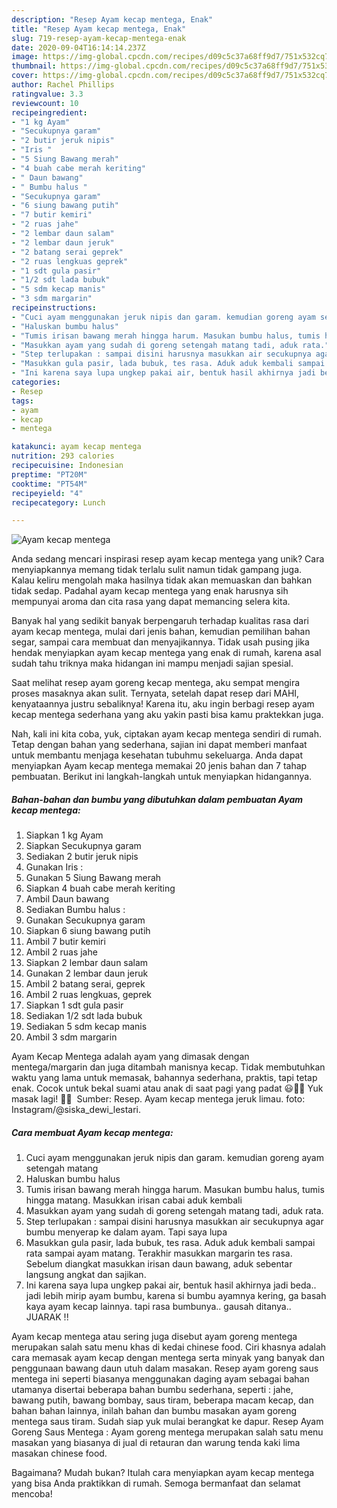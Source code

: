 ```yaml
---
description: "Resep Ayam kecap mentega, Enak"
title: "Resep Ayam kecap mentega, Enak"
slug: 719-resep-ayam-kecap-mentega-enak
date: 2020-09-04T16:14:14.237Z
image: https://img-global.cpcdn.com/recipes/d09c5c37a68ff9d7/751x532cq70/ayam-kecap-mentega-foto-resep-utama.jpg
thumbnail: https://img-global.cpcdn.com/recipes/d09c5c37a68ff9d7/751x532cq70/ayam-kecap-mentega-foto-resep-utama.jpg
cover: https://img-global.cpcdn.com/recipes/d09c5c37a68ff9d7/751x532cq70/ayam-kecap-mentega-foto-resep-utama.jpg
author: Rachel Phillips
ratingvalue: 3.3
reviewcount: 10
recipeingredient:
- "1 kg Ayam"
- "Secukupnya garam"
- "2 butir jeruk nipis"
- "Iris "
- "5 Siung Bawang merah"
- "4 buah cabe merah keriting"
- " Daun bawang"
- " Bumbu halus "
- "Secukupnya garam"
- "6 siung bawang putih"
- "7 butir kemiri"
- "2 ruas jahe"
- "2 lembar daun salam"
- "2 lembar daun jeruk"
- "2 batang serai geprek"
- "2 ruas lengkuas geprek"
- "1 sdt gula pasir"
- "1/2 sdt lada bubuk"
- "5 sdm kecap manis"
- "3 sdm margarin"
recipeinstructions:
- "Cuci ayam menggunakan jeruk nipis dan garam. kemudian goreng ayam setengah matang"
- "Haluskan bumbu halus"
- "Tumis irisan bawang merah hingga harum. Masukan bumbu halus, tumis hingga matang. Masukkan irisan cabai aduk kembali"
- "Masukkan ayam yang sudah di goreng setengah matang tadi, aduk rata."
- "Step terlupakan : sampai disini harusnya masukkan air secukupnya agar bumbu menyerap ke dalam ayam. Tapi saya lupa"
- "Masukkan gula pasir, lada bubuk, tes rasa. Aduk aduk kembali sampai rata sampai ayam matang. Terakhir masukkan margarin tes rasa. Sebelum diangkat masukkan irisan daun bawang, aduk sebentar langsung angkat dan sajikan."
- "Ini karena saya lupa ungkep pakai air, bentuk hasil akhirnya jadi beda.. jadi lebih mirip ayam bumbu, karena si bumbu ayamnya kering, ga basah kaya ayam kecap lainnya. tapi rasa bumbunya.. gausah ditanya.. JUARAK !!"
categories:
- Resep
tags:
- ayam
- kecap
- mentega

katakunci: ayam kecap mentega 
nutrition: 293 calories
recipecuisine: Indonesian
preptime: "PT20M"
cooktime: "PT54M"
recipeyield: "4"
recipecategory: Lunch

---
```



![Ayam kecap mentega](https://img-global.cpcdn.com/recipes/d09c5c37a68ff9d7/751x532cq70/ayam-kecap-mentega-foto-resep-utama.jpg)

Anda sedang mencari inspirasi resep ayam kecap mentega yang unik? Cara menyiapkannya memang tidak terlalu sulit namun tidak gampang juga. Kalau keliru mengolah maka hasilnya tidak akan memuaskan dan bahkan tidak sedap. Padahal ayam kecap mentega yang enak harusnya sih mempunyai aroma dan cita rasa yang dapat memancing selera kita.

Banyak hal yang sedikit banyak berpengaruh terhadap kualitas rasa dari ayam kecap mentega, mulai dari jenis bahan, kemudian pemilihan bahan segar, sampai cara membuat dan menyajikannya. Tidak usah pusing jika hendak menyiapkan ayam kecap mentega yang enak di rumah, karena asal sudah tahu triknya maka hidangan ini mampu menjadi sajian spesial.

Saat melihat resep ayam goreng kecap mentega, aku sempat mengira proses masaknya akan sulit. Ternyata, setelah dapat resep dari MAHI, kenyataannya justru sebaliknya! Karena itu, aku ingin berbagi resep ayam kecap mentega sederhana yang aku yakin pasti bisa kamu praktekkan juga.


Nah, kali ini kita coba, yuk, ciptakan ayam kecap mentega sendiri di rumah. Tetap dengan bahan yang sederhana, sajian ini dapat memberi manfaat untuk membantu menjaga kesehatan tubuhmu sekeluarga. Anda dapat menyiapkan Ayam kecap mentega memakai 20 jenis bahan dan 7 tahap pembuatan. Berikut ini langkah-langkah untuk menyiapkan hidangannya.

<!--inarticleads1-->

##### Bahan-bahan dan bumbu yang dibutuhkan dalam pembuatan Ayam kecap mentega:

1. Siapkan 1 kg Ayam
1. Siapkan Secukupnya garam
1. Sediakan 2 butir jeruk nipis
1. Gunakan Iris :
1. Gunakan 5 Siung Bawang merah
1. Siapkan 4 buah cabe merah keriting
1. Ambil  Daun bawang
1. Sediakan  Bumbu halus :
1. Gunakan Secukupnya garam
1. Siapkan 6 siung bawang putih
1. Ambil 7 butir kemiri
1. Ambil 2 ruas jahe
1. Siapkan 2 lembar daun salam
1. Gunakan 2 lembar daun jeruk
1. Ambil 2 batang serai, geprek
1. Ambil 2 ruas lengkuas, geprek
1. Siapkan 1 sdt gula pasir
1. Sediakan 1/2 sdt lada bubuk
1. Sediakan 5 sdm kecap manis
1. Ambil 3 sdm margarin


Ayam Kecap Mentega adalah ayam yang dimasak dengan mentega/margarin dan juga ditambah manisnya kecap. Tidak membutuhkan waktu yang lama untuk memasak, bahannya sederhana, praktis, tapi tetap enak. Cocok untuk bekal suami atau anak di saat pagi yang padat 😃👍🏻 Yuk masak lagi! 👩‍🍳 ️ Sumber: Resep. Ayam kecap mentega jeruk limau. foto: Instagram/@siska_dewi_lestari. 

<!--inarticleads2-->

##### Cara membuat Ayam kecap mentega:

1. Cuci ayam menggunakan jeruk nipis dan garam. kemudian goreng ayam setengah matang
1. Haluskan bumbu halus
1. Tumis irisan bawang merah hingga harum. Masukan bumbu halus, tumis hingga matang. Masukkan irisan cabai aduk kembali
1. Masukkan ayam yang sudah di goreng setengah matang tadi, aduk rata.
1. Step terlupakan : sampai disini harusnya masukkan air secukupnya agar bumbu menyerap ke dalam ayam. Tapi saya lupa
1. Masukkan gula pasir, lada bubuk, tes rasa. Aduk aduk kembali sampai rata sampai ayam matang. Terakhir masukkan margarin tes rasa. Sebelum diangkat masukkan irisan daun bawang, aduk sebentar langsung angkat dan sajikan.
1. Ini karena saya lupa ungkep pakai air, bentuk hasil akhirnya jadi beda.. jadi lebih mirip ayam bumbu, karena si bumbu ayamnya kering, ga basah kaya ayam kecap lainnya. tapi rasa bumbunya.. gausah ditanya.. JUARAK !!


Ayam kecap mentega atau sering juga disebut ayam goreng mentega merupakan salah satu menu khas di kedai chinese food. Ciri khasnya adalah cara memasak ayam kecap dengan mentega serta minyak yang banyak dan penggunaan bawang daun utuh dalam masakan. Resep ayam goreng saus mentega ini seperti biasanya menggunakan daging ayam sebagai bahan utamanya disertai beberapa bahan bumbu sederhana, seperti : jahe, bawang putih, bawang bombay, saus tiram, beberapa macam kecap, dan bahan bahan lainnya, inilah bahan dan bumbu masakan ayam goreng mentega saus tiram. Sudah siap yuk mulai berangkat ke dapur. Resep Ayam Goreng Saus Mentega : Ayam goreng mentega merupakan salah satu menu masakan yang biasanya di jual di retauran dan warung tenda kaki lima masakan chinese food. 

Bagaimana? Mudah bukan? Itulah cara menyiapkan ayam kecap mentega yang bisa Anda praktikkan di rumah. Semoga bermanfaat dan selamat mencoba!
